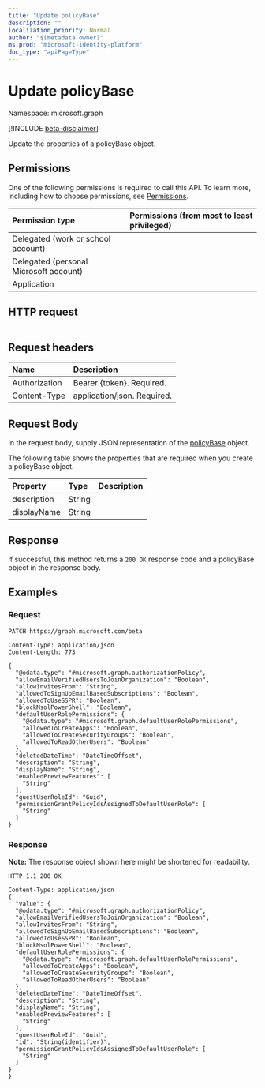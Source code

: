```yaml
---
title: "Update policyBase"
description: ""
localization_priority: Normal
author: "$(metadata.owner)"
ms.prod: "microsoft-identity-platform"
doc_type: "apiPageType"
---
```


# Update policyBase

Namespace: microsoft.graph

[!INCLUDE [beta-disclaimer](../../includes/beta-disclaimer.md)]

Update the properties of a policyBase object.

## Permissions

One of the following permissions is required to call this API. To learn more, including how to choose permissions, see [Permissions](/graph/permissions-reference).

| Permission type                        | Permissions (from most to least privileged) |
| :------------------------------------- | :------------------------------------------ |
| Delegated (work or school account)     |                                             |
| Delegated (personal Microsoft account) |                                             |
| Application                            |                                             |

## HTTP request

<!-- {
  "blockType": "ignored"
}
-->

```http

```

## Request headers

| Name          | Description                 |
| :------------ | :-------------------------- |
| Authorization | Bearer {token}. Required.   |
| Content-Type  | application/json. Required. |

## Request Body

In the request body, supply JSON representation of the [policyBase](../resources/-policybase.md) object.

<!-- Actions and Functions -->

<!-- CRUD Methods -->

The following table shows the properties that are required when you create a policyBase object.

| Property    | Type   | Description |
| :---------- | :----- | :---------- |
| description | String |             |
| displayName | String |             |

## Response

If successful, this method returns a `200 OK` response code and a policyBase object in the response body.

## Examples

### Request

<!-- {
  "blockType": "request",
  "name": "update_policybase"
}
-->

```http
PATCH https://graph.microsoft.com/beta

Content-Type: application/json
Content-Length: 773

{
  "@odata.type": "#microsoft.graph.authorizationPolicy",
  "allowEmailVerifiedUsersToJoinOrganization": "Boolean",
  "allowInvitesFrom": "String",
  "allowedToSignUpEmailBasedSubscriptions": "Boolean",
  "allowedToUseSSPR": "Boolean",
  "blockMsolPowerShell": "Boolean",
  "defaultUserRolePermissions": {
    "@odata.type": "#microsoft.graph.defaultUserRolePermissions",
    "allowedToCreateApps": "Boolean",
    "allowedToCreateSecurityGroups": "Boolean",
    "allowedToReadOtherUsers": "Boolean"
  },
  "deletedDateTime": "DateTimeOffset",
  "description": "String",
  "displayName": "String",
  "enabledPreviewFeatures": [
    "String"
  ],
  "guestUserRoleId": "Guid",
  "permissionGrantPolicyIdsAssignedToDefaultUserRole": [
    "String"
  ]
}

```

### Response

**Note:** The response object shown here might be shortened for readability.

<!-- {
  "blockType": "response",
  "truncated": true,
  "@odata.type": "Microsoft.DirectoryServices.policyBase"
}
-->

```http
HTTP 1.1 200 OK

Content-Type: application/json
{
  "value": {
  "@odata.type": "#microsoft.graph.authorizationPolicy",
  "allowEmailVerifiedUsersToJoinOrganization": "Boolean",
  "allowInvitesFrom": "String",
  "allowedToSignUpEmailBasedSubscriptions": "Boolean",
  "allowedToUseSSPR": "Boolean",
  "blockMsolPowerShell": "Boolean",
  "defaultUserRolePermissions": {
    "@odata.type": "#microsoft.graph.defaultUserRolePermissions",
    "allowedToCreateApps": "Boolean",
    "allowedToCreateSecurityGroups": "Boolean",
    "allowedToReadOtherUsers": "Boolean"
  },
  "deletedDateTime": "DateTimeOffset",
  "description": "String",
  "displayName": "String",
  "enabledPreviewFeatures": [
    "String"
  ],
  "guestUserRoleId": "Guid",
  "id": "String(identifier)",
  "permissionGrantPolicyIdsAssignedToDefaultUserRole": [
    "String"
  ]
}
}

```
